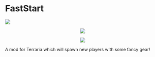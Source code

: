 # FastStart
<img src="https://travis-ci.org/Jofairden/FastStart.svg"/>


<p align="center">
<img src="http://javid.ddns.net/tModLoader/widget/widgetimage/FastStart.png"/>
</p>
<p align="center">
<img src="http://i.imgur.com/kdcROYP.png"/>
</p>

A mod for Terraria which will spawn new players with some fancy gear!
